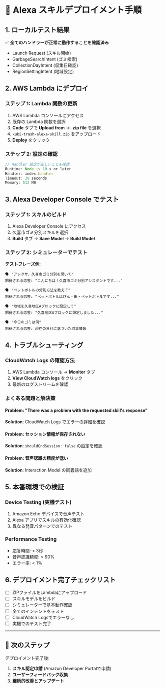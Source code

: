 # 🚀 Alexa スキルデプロイメント手順

## 1. ローカルテスト結果

✅ **全てのハンドラーが正常に動作することを確認済み**
- Launch Request (スキル開始)
- GarbageSearchIntent (ゴミ検索)
- CollectionDayIntent (収集日確認)
- RegionSettingIntent (地域設定)

## 2. AWS Lambda にデプロイ

### ステップ 1: Lambda 関数の更新

1. AWS Lambda コンソールにアクセス
2. 既存の Lambda 関数を選択
3. **Code** タブで **Upload from** → **.zip file** を選択
4. `kuki-trash-alexa-skill.zip` をアップロード
5. **Deploy** をクリック

### ステップ 2: 設定の確認

```javascript
// Handler 設定が正しいことを確認
Runtime: Node.js 18.x or later
Handler: index.handler
Timeout: 30 seconds
Memory: 512 MB
```

## 3. Alexa Developer Console でテスト

### ステップ 1: スキルのビルド

1. Alexa Developer Console にアクセス
2. 久喜市ゴミ分別スキルを選択
3. **Build** タブ → **Save Model** → **Build Model**

### ステップ 2: シミュレーターでテスト

**テストフレーズ例:**

```
🗣️ "アレクサ、久喜市ゴミ分別を開いて"
期待される応答: "こんにちは！久喜市ゴミ分別アシスタントです..."

🗣️ "ペットボトルの分別方法を教えて"
期待される応答: "ペットボトルはびん・缶・ペットボトルです..."

🗣️ "地域を久喜地区Aブロックに設定して"
期待される応答: "久喜地区Aブロックに設定しました..."

🗣️ "今日のゴミは何"
期待される応答: 現在の日付に基づいた収集情報
```

## 4. トラブルシューティング

### CloudWatch Logs の確認方法

1. AWS Lambda コンソール → **Monitor** タブ
2. **View CloudWatch logs** をクリック
3. 最新のログストリームを確認

### よくある問題と解決策

#### Problem: "There was a problem with the requested skill's response"
**Solution**: CloudWatch Logs でエラーの詳細を確認

#### Problem: セッション情報が保存されない
**Solution**: `shouldEndSession: false` の設定を確認

#### Problem: 音声認識の精度が低い
**Solution**: Interaction Model の同義語を追加

## 5. 本番環境での検証

### Device Testing (実機テスト)

1. Amazon Echo デバイスで音声テスト
2. Alexa アプリでスキルの有効化確認
3. 異なる発音パターンでのテスト

### Performance Testing

- 応答時間: < 3秒
- 音声認識精度: > 90%
- エラー率: < 1%

## 6. デプロイメント完了チェックリスト

- [ ] ZIPファイルをLambdaにアップロード
- [ ] スキルモデルをビルド
- [ ] シミュレーターで基本動作確認
- [ ] 全てのインテントをテスト
- [ ] CloudWatch Logsでエラーなし
- [ ] 実機でのテスト完了

---

## 🎯 次のステップ

デプロイメント完了後:
1. **スキル認定申請** (Amazon Developer Portalで申請)
2. **ユーザーフィードバック収集**
3. **継続的改善とアップデート**

